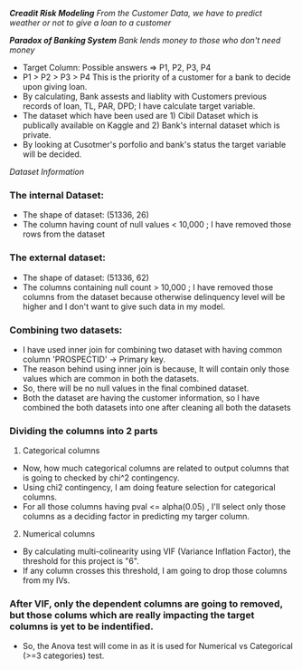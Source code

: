 **_Creadit Risk Modeling_**
_From the Customer Data, we have to predict weather or not to give a loan to a customer_

**_Paradox of Banking System_**
_Bank lends money to those who don't need money_

- Target Column: Possible answers => P1, P2, P3, P4
- P1 > P2 > P3 > P4 This is the priority of a customer for a bank to decide upon giving loan.
- By calculating, Bank assests and liablity with Customers previous records of loan, TL, PAR, DPD; I have calculate target variable.
- The dataset which have been used are 1) Cibil Dataset which is publically available on Kaggle and 2) Bank's internal dataset which is private.
- By looking at Cusotmer's porfolio and bank's status the target variable will be decided.

_Dataset Information_

### The internal Dataset:

- The shape of dataset: (51336, 26)
- The column having count of null values < 10,000 ; I have removed those rows from the dataset

### The external dataset:

- The shape of dataset: (51336, 62)
- The columns containing null count > 10,000 ; I have removed those columns from the dataset because otherwise delinquency level will be higher and I don't want to give such data in my model.

### Combining two datasets:

- I have used inner join for combining two dataset with having common column 'PROSPECTID' -> Primary key.
- The reason behind using inner join is because, It will contain only those values which are common in both the datasets.
- So, there will be no null values in the final combined dataset.
- Both the dataset are having the customer information, so I have combined the both datasets into one after cleaning all both the datasets

### Dividing the columns into 2 parts

1. Categorical columns

- Now, how much categorical columns are related to output columns that is going to checked by chi^2 contingency.
- Using chi2 contingency, I am doing feature selection for categorical columns.
- For all those columns having pval <= alpha(0.05) , I'll select only those columns as a deciding factor in predicting my targer column.

2. Numerical columns

- By calculating multi-colinearity using VIF (Variance Inflation Factor), the threshold for this project is "6".
- If any column crosses this threshold, I am going to drop those columns from my IVs.

### After VIF, only the dependent columns are going to removed, but those colums which are really impacting the target columns is yet to be indentified.

- So, the Anova test will come in as it is used for Numerical vs Categorical (>=3 categories) test.
